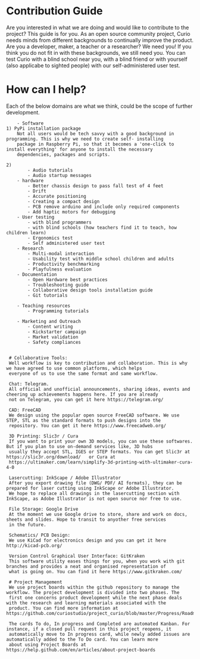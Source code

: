 # Contribution Guide

Are you interested in what we are doing and would like to contribute to the project? This guide is for you. As an open source community
project, Curio needs minds from different backgrounds to continually improve the product. Are you a developer, maker, a teacher 
or a researcher? We need you! If you think you do not fit in with these  backgrounds, we still need you. You can test Curio with 
a blind school near you, with a blind friend or with yourself (also applicabe to sighted people) with our self-administered user test.

# How can I help?
Each of the below domains are what we think, could be the scope of further development. 

		- Software
    1) PyPi installation package	
        Not all users would be tech savvy with a good background in programming. This is why we need to create self- installing
        package in Raspberry Pi, so that it becomes a 'one-click to install everything' for anyone to install the necessary 
        dependencies, packages and scripts. 
			
    2) 
			- Audio tutorials
			- Audio startup messages
		- hardware
			- Better chassis design to pass fall test of 4 feet
			- Drift
			- Accurate positioning
			- Creating a compact design
			- PCB remove arduino and include only required components
			- Add haptic motors for debugging
		- User testing
			- with blind programmers
			- with blind schools (how teachers find it to teach, how children learn)
			- Ergonomics test
			- Self administered user test
		- Research
			- Multi-modal interaction	
			- Usability test with middle school children and adults	
			- Productivity benchmarking
			- Playfulness evaluation
		- Documentation
			- Open Hardware best practices
			- Troubleshooting guide
			- Collaborative design tools installation guide
			- Git tutorials

		- Teaching resources
			- Programming tutorials
			
		- Marketing and Outreach
			- Content writing
			- Kickstarter campaign
			- Market validation
			- Safety compliances
      
      
     # Collaborative Tools:
     Well workflow is key to contribution and collaboration. This is why we have agreed to use common platforms, which helps 
     everyone of us to use the same format and same workflow. 
     
     Chat: Telegram. 
     All official and unofficial announcements, sharing ideas, events and cheering up achievements happens here. If you are already 
     not on Telegram, you can get it here https://telegram.org/ 
     
     CAD: FreeCAD
     We design using the popular open source FreeCAD software. We use STEP, STL as the standard formats to push designs into the 
     repository. You can get it here https://www.freecadweb.org/
     
     3D Printing: Slic3r / Cura 
     If you want to print your own 3D models, you can use these softwares. But if you plan to use on-demand services like, 3D hubs
     usually they accept STL, IGES or STEP formats. You can get Slic3r at https://slic3r.org/download/   or Cura at 
     https://ultimaker.com/learn/simplify-3d-printing-with-ultimaker-cura-4-0
     
     Lasercutting: InkScape / Adobe Illustrator
     After you export drawing file (DWG/ PDF/ AI formats), they can be prepared for laser cutting using InkScape or Adobe Illustrator. 
     We hope to replace all drawings in the lasercutting section with InkScape, as Adobe Illustrator is not open source nor free to use. 
     
     File Storage: Google Drive
     At the moment we use Google drive to store, share and work on docs, sheets and slides. Hope to transit to anyother free services
     in the future.
     
     Schematics/ PCB Design:
     We use KiCad for electronics design and you can get it here http://kicad-pcb.org/
     
     Version Control Graphical User Interface: GitKraken
     This software utility eases things for you, when you work with git branches and provides a neat and organised representation of
     what is going on. You can find it here https://www.gitkraken.com/
     
     # Project Management
     We use project boards within the github repository to manage the workflow. The project development is divided into two phases. The
     first one concerns product development while the next phase deals with the research and learning materials associated with the 
     product. You can find more information at https://github.com/curiostudio/project_curio/blob/master/Progress/Roadmap_Curio.pdf
     
     The cards To do, In progress and Completed are automated Kanban. For instance, if a closed pull request in this project reopens, it 
     automatically move to In progress card, while newly added issues are automatically added to the To Do card. You can learn more 
     about using Project Boards at https://help.github.com/en/articles/about-project-boards
     
     
     
     
   
     
     
     
     
     
     
     
     
